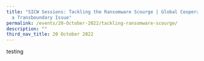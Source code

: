 ```yaml
---
title: "SICW Sessions: Tackling the Ransomware Scourge | Global Cooperation for
  a Transboundary Issue"
permalink: /events/20-October-2022/tackling-ransomware-scourge/
description: ""
third_nav_title: 20 October 2022
---
```




testing